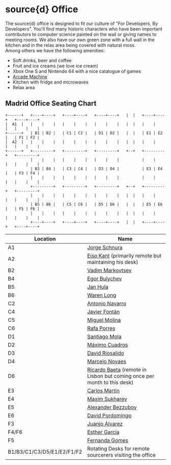 # source{d} Office
The source{d} office is designed to fit our culture of "For Developers, By Developers". You'll find many historic characters who have been important contributors to computer science painted on the wall or giving names to meeting rooms. We also have our own green zone with a full wall in the kitchen and in the relax area being covered with natural moss.<br>
Among others we have the following amenities:
* Soft drinks, beer and coffee
* Fruit and ice creams (we love ice cream)
* Xbox One S and Nintendo 64 with a nice catalogue of games
* [Arcade Machine](https://tienda.arcademadrid.com/37-arcade-slim)
* Kitchen with fridge and microwaves
* Relax area

## Madrid Office Seating Chart

```
+------+   +----+----+   +----+----+   +----+----+   |  |   +----+----+   +----+----+
|  A1  |   |    |    |   |    |    |   |    |    |   |  |   |    |    |   |    |    |
+------+   | B1 | B2 |   | C1 | C2 |   | D1 | D2 |   |  |   | E1 | E2 |   | F1 | F2 |
|  A2  |   |    |    |   |    |    |   |    |    |   |  |   |    |    |   |    |    |
+------+   +---------+   +---------+   +---------+   +--+   +---------+   +---------+
           |    |    |   |    |    |   |    |    |          |    |    |   |    |    |
           | B3 | B4 |   | C3 | C4 |   | D3 | D4 |          | E3 | E4 |   | F3 | F4 |
           |    |    |   |    |    |   |    |    |          |    |    |   |    |    |
           +---------+   +---------+   +---------+   +--+   +---------+   +---------+
           |    |    |   |    |    |   |    |    |   |  |   |    |    |   |    |    |
           | B5 | B6 |   | C5 | C6 |   | D5 | D6 |   |  |   | E5 | E6 |   | F5 | F6 |
           |    |    |   |    |    |   |    |    |   |  |   |    |    |   |    |    |
           +----+----+   +----+----+   +----+----+   |  |   +----+----+   +----+----+

```


| Location | Name         |
|----|--------------------|
| A1 | [Jorge Schnura](linkedin.com/in/jorgeschnura)      |
| A2 | [Eiso Kant](linkedin.com/in/eisokant) (primarily remote but maintaining his desk)         |
| B2 | [Vadim Markovtsev](https://github.com/vmarkovtsev)   |
| B4 | [Egor Bulychev](https://github.com/EgorBu)      |
| B5 | [Jan Hula](https://github.com/jan21)   |
| B6 | [Waren Long](https://github.com/warenlg) |
| C2 | [Antonio Navarro](https://github.com/ajnavarro)    |
| C4 | [Javier Fontán](https://github.com/jfontan)      |
| C5 | [Miguel Molina](https://github.com/erizocosmico)      |
| C6 | [Rafa Porres](https://github.com/rporres)        |
| D1 | [Santiago Mola](https://github.com/smola)     |
| D2 | [Máximo Cuadros](https://github.com/mcuadros)     |
| D3 | [David Riosalido](https://github.com/driosalido)  |
| D4 | [Marcelo Novaes](linkedin.com/in/mnovaes)     |
| D6 | [Ricardo Baeta](linkedin.com/in/ricardobaeta) (remote in Lisbon but coming once per month to this desk) |
| E3 | [Carlos Martín](https://github.com/carlosms) | (remote in Las Palmas but coming sometimes)
| E4 | [Maxim Sukharev](https://github.com/smacker) |
| E5 | [Alexander Bezzubov](https://github.com/bzz) |
| E6 | [David Pordomingo](https://github.com/dpordomingo)   |
| F3 | [Juanjo Álvarez](https://github.com/juanjux)     |
| F4/F6| [Esther García](linkedin.com/in/estherrgarcia)      |
| F5 | [Fernanda Gomes](linkedin.com/in/fernandaagomes)     |
| B1/B3/C1/C3/D5/E1/E2/F1/F2 | Rotating Desks for remote sourcerers visiting the office     |
